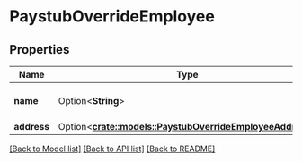 # PaystubOverrideEmployee

## Properties

Name | Type | Description | Notes
------------ | ------------- | ------------- | -------------
**name** | Option<**String**> | The name of the employee. | [optional]
**address** | Option<[**crate::models::PaystubOverrideEmployeeAddress**](PaystubOverrideEmployeeAddress.md)> |  | [optional]

[[Back to Model list]](../README.md#documentation-for-models) [[Back to API list]](../README.md#documentation-for-api-endpoints) [[Back to README]](../README.md)


